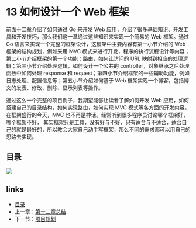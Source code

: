 # 13 如何设计一个 Web 框架

前面十二章介绍了如何通过 Go 来开发 Web 应用，介绍了很多基础知识、开发工具和开发技巧，那么我们这一章通过这些知识来实现一个简易的 Web 框架。通过 Go 语言来实现一个完整的框架设计，这框架中主要内容有第一小节介绍的 Web 框架的结构规划，例如采用 MVC 模式来进行开发，程序的执行流程设计等内容；第二小节介绍框架的第一个功能：路由，如何让访问的 URL 映射到相应的处理逻辑；第三小节介绍处理逻辑，如何设计一个公共的 controller，对象继承之后处理函数中如何处理 response 和 request；第四小节介绍框架的一些辅助功能，例如日志处理、配置信息等；第五小节介绍如何基于 Web 框架实现一个博客，包括博文的发表、修改、删除、显示列表等操作。

通过这么一个完整的项目例子，我期望能够让读者了解如何开发 Web 应用，如何搭建自己的目录结构，如何实现路由，如何实现 MVC 模式等各方面的开发内容。在框架盛行的今天，MVC 也不再是神话。经常听到很多程序员讨论哪个框架好，哪个框架不好， 其实框架只是工具，没有好与不好，只有适合与不适合，适合自己的就是最好的，所以教会大家自己动手写框架，那么不同的需求都可以用自己的思路去实现。

## 目录
  ![](images/navi13.png?raw=true)

## links
   * [目录](<preface.md>)
   * 上一章：[第十二章总结](<12.5.md>)
   * 下一节：[项目规划](<13.1.md>)
